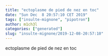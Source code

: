 ```yaml
---
title: "ectoplasme de pied de nez en toc"
date: "Sun Dec  8 20:57:10 CET 2019"
tags: ["insulte-mignone", "pipotron"]
author: m1ch3l
categories: ["generated"]
slug: "insulte-mignone/2019-12-08-20:57:10"
---
```


ectoplasme de pied de nez en toc
